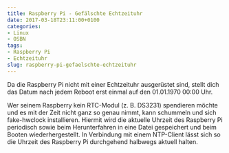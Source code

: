 ```yaml
---
title: Raspberry Pi - Gefälschte Echtzeituhr
date: 2017-03-18T23:11:00+0100
categories:
- Linux
- OSBN
tags:
- Raspberry Pi
- Echtzeituhr
slug: raspberry-pi-gefaelschte-echtzeituhr
---
```

Da die Raspberry Pi nicht mit einer Echtzeituhr ausgerüstet sind, stellt dich das Datum nach jedem Reboot erst einmal auf den 01.01.1970 00:00 Uhr.

Wer seinem Raspberry kein RTC-Modul (z. B. DS3231) spendieren möchte und es mit der Zeit nicht ganz so genau nimmt, kann schummeln und sich fake-hwclock installieren. Hiermit wird die aktuelle Uhrzeit des Raspberry Pi periodisch sowie beim Herunterfahren in eine Datei gespeichert und beim Booten wiederhergestellt. In Verbindung mit einem NTP-Client lässt sich so die Uhrzeit des Raspberry Pi durchgehend halbwegs aktuell halten.
